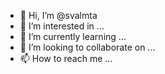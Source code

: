 - 👋 Hi, I’m @svalmta
- 👀 I’m interested in ...
- 🌱 I’m currently learning ...
- 💞️ I’m looking to collaborate on ...
- 📫 How to reach me ...

<!---
svalmta/svalmta is a ✨ special ✨ repository because its `README.md` (this file) appears on your GitHub profile.
You can click the Preview link to take a look at your changes.
--->

